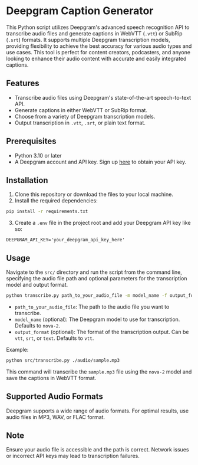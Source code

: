 # Deepgram Caption Generator

This Python script utilizes Deepgram's advanced speech recognition API to transcribe audio files and generate captions in WebVTT (`.vtt`) or SubRip (`.srt`) formats. It supports multiple Deepgram transcription models, providing flexibility to achieve the best accuracy for various audio types and use cases. This tool is perfect for content creators, podcasters, and anyone looking to enhance their audio content with accurate and easily integrated captions.

## Features

- Transcribe audio files using Deepgram's state-of-the-art speech-to-text API.
- Generate captions in either WebVTT or SubRip format.
- Choose from a variety of Deepgram transcription models.
- Output transcription in `.vtt`, `.srt`, or plain text format.

## Prerequisites

- Python 3.10 or later
- A Deepgram account and API key. Sign up [here](https://console.deepgram.com/signup) to obtain your API key.

## Installation

1. Clone this repository or download the files to your local machine.
2. Install the required dependencies:

```bash
pip install -r requirements.txt
```

3. Create a `.env` file in the project root and add your Deepgram API key like so:

```
DEEPGRAM_API_KEY='your_deepgram_api_key_here'
```

## Usage

Navigate to the `src/` directory and run the script from the command line, specifying the audio file path and optional parameters for the transcription model and output format.

```bash
python transcribe.py path_to_your_audio_file -m model_name -f output_format
```

- `path_to_your_audio_file`: The path to the audio file you want to transcribe.
- `model_name` (optional): The Deepgram model to use for transcription. Defaults to `nova-2`.
- `output_format` (optional): The format of the transcription output. Can be `vtt`, `srt`, or `text`. Defaults to `vtt`.

Example:

```bash
python src/transcribe.py ./audio/sample.mp3
```

This command will transcribe the `sample.mp3` file using the `nova-2` model and save the captions in WebVTT format.

## Supported Audio Formats

Deepgram supports a wide range of audio formats. For optimal results, use audio files in MP3, WAV, or FLAC format.

## Note

Ensure your audio file is accessible and the path is correct. Network issues or incorrect API keys may lead to transcription failures.
